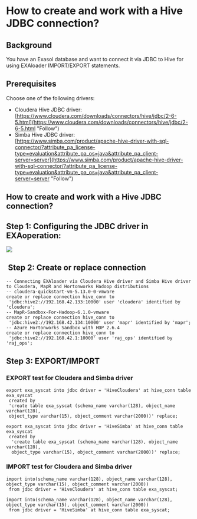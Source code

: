 # How to create and work with a Hive JDBC connection? 
## Background

You have an Exasol database and want to connect it via JDBC to Hive for using EXAloader IMPORT/EXPORT statements.

## Prerequisites

Choose one of the following drivers:

* Cloudera Hive JDBC driver:  
[https://www.cloudera.com/downloads/connectors/hive/jdbc/2-6-5.html](https://www.cloudera.com/downloads/connectors/hive/jdbc/2-6-5.html "Follow")
* Simba Hive JDBC driver:  
[https://www.simba.com/product/apache-hive-driver-with-sql-connector/?attribute_pa_license-type=evaluation&attribute_pa_os=java&attribute_pa_client-server=server](https://www.simba.com/product/apache-hive-driver-with-sql-connector/?attribute_pa_license-type=evaluation&attribute_pa_os=java&attribute_pa_client-server=server "Follow")

## How to create and work with a Hive JDBC connection?

## Step 1: Configuring the JDBC driver in EXAoperation:

![](images/exaop_jdbc_config.jpg)

##  Step 2: Create or replace connection


```"code-sql"
-- Connecting EXAloader via Cloudera Hive driver and Simba Hive driver to Cloudera, MapR and Hortonworks Hadoop distributions  
-- cloudera-quickstart-vm-5.13.0-0-vmware 
create or replace connection hive_conn to 
 'jdbc:hive2://192.168.42.133:10000' user 'cloudera' identified by 'cloudera';  
-- MapR-Sandbox-For-Hadoop-6.1.0-vmware 
create or replace connection hive_conn to 
 'jdbc:hive2://192.168.42.134:10000' user 'mapr' identified by 'mapr';  
-- Azure Hortonworks Sandbox with HDP 2.6.4 
create or replace connection hive_conn to 
 'jdbc:hive2://192.168.42.1:10000' user 'raj_ops' identified by 'raj_ops'; 
```
## Step 3: EXPORT/IMPORT

### EXPORT test for Cloudera and Simba driver


```"code-sql"
export exa_syscat into jdbc driver = 'HiveCloudera' at hive_conn table exa_syscat 
 created by 
 'create table exa_syscat (schema_name varchar(128), object_name varchar(128), 
 object_type varchar(15), object_comment varchar(2000))' replace;  
 
export exa_syscat into jdbc driver = 'HiveSimba' at hive_conn table exa_syscat 
 created by     
  'create table exa_syscat (schema_name varchar(128), object_name varchar(128), 
  object_type varchar(15), object_comment varchar(2000))' replace; 
```
### IMPORT test for Cloudera and Simba driver


```"code-sql"
import into(schema_name varchar(128), object_name varchar(128), object_type varchar(15), object_comment varchar(2000))     
 from jdbc driver = 'HiveCloudera' at hive_conn table exa_syscat;  

import into(schema_name varchar(128), object_name varchar(128), object_type varchar(15), object_comment varchar(2000))     
 from jdbc driver = 'HiveSimba' at hive_conn table exa_syscat;  
```
